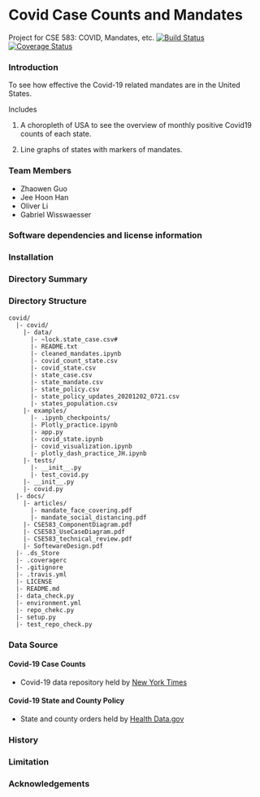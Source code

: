 # Covid Case Counts and Mandates
Project for CSE 583: COVID, Mandates, etc.
[![Build Status](https://travis-ci.com/gabewiss/covid.svg?branch=main)](https://travis-ci.com/gabewiss/covid)
[![Coverage Status](https://coveralls.io/repos/github/gabewiss/covid/badge.svg?branch=main)](https://coveralls.io/github/gabewiss/covid?branch=main)


### Introduction

To see how effective the Covid-19 related mandates are in the United States.

Includes
1. A choropleth of USA to see the overview of monthly positive Covid19 counts of each state.

2. Line graphs of states with markers of mandates.

### Team Members

* Zhaowen Guo
* Jee Hoon Han
* Oliver Li
* Gabriel Wisswaesser

### Software dependencies and license information


### Installation


### Directory Summary

### Directory Structure
```
covid/
  |- covid/
    |- data/
      |- ~lock.state_case.csv#
      |- README.txt
      |- cleaned_mandates.ipynb
      |- covid_count_state.csv
      |- covid_state.csv
      |- state_case.csv
      |- state_mandate.csv
      |- state_policy.csv
      |- state_policy_updates_20201202_0721.csv
      |- states_population.csv
    |- examples/
      |- .ipynb_checkpoints/
      |- Plotly_practice.ipynb
      |- app.py
      |- covid_state.ipynb
      |- covid_visualization.ipynb
      |- plotly_dash_practice_JH.ipynb
    |- tests/
      |- __init__.py
      |- test_covid.py
    |- __init__.py
    |- covid.py
  |- docs/
    |- articles/
      |- mandate_face_covering.pdf
      |- mandate_social_distancing.pdf
    |- CSE583_ComponentDiagram.pdf
    |- CSE583_UseCaseDiagram.pdf
    |- CSE583_technical_review.pdf
    |- SoftewareDesign.pdf
  |- .ds_Store
  |- .coveragerc
  |- .gitignore
  |- .travis.yml
  |- LICENSE
  |- README.md
  |- data_check.py
  |- environment.yml
  |- repo_chekc.py
  |- setup.py
  |- test_repo_check.py
```

### Data Source
#### Covid-19 Case Counts
  - Covid-19 data repository held by [New York Times](https://github.com/nytimes/covid-19-data)

#### Covid-19 State and County Policy
  - State and county orders held by [Health Data.gov](https://healthdata.gov/dataset/covid-19-state-and-county-policy-orders)
  
### History

### Limitation

### Acknowledgements
